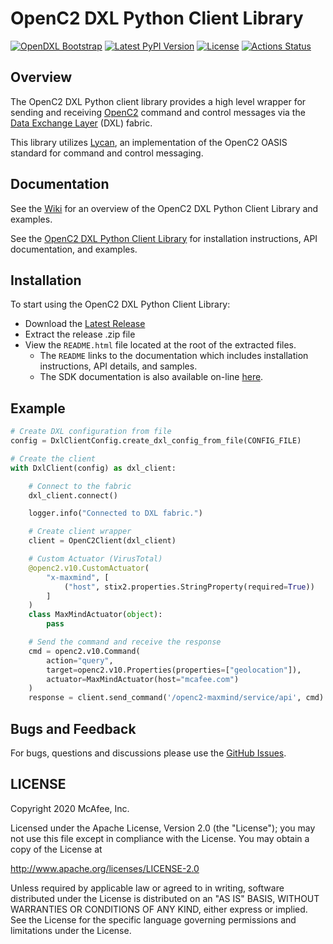 # OpenC2 DXL Python Client Library
[![OpenDXL Bootstrap](https://img.shields.io/badge/Built%20With-OpenDXL%20Bootstrap-blue.svg)](https://github.com/opendxl/opendxl-openc2-client-python)
[![Latest PyPI Version](https://img.shields.io/pypi/v/dxlopenc2client.svg)](https://pypi.python.org/pypi/dxlopenc2client)
[![License](https://img.shields.io/badge/License-Apache%202.0-blue.svg)](https://opensource.org/licenses/Apache-2.0)
[![Actions Status](https://github.com/opendxl/opendxl-openc2-client-python/workflows/Build/badge.svg)](https://github.com/opendxl/opendxl-openc2-client-python/actions)

## Overview

The OpenC2 DXL Python client library provides a high level wrapper for sending and receiving [OpenC2](https://docs.oasis-open.org/openc2/oc2ls/v1.0/oc2ls-v1.0.html) command and control messages via the [Data Exchange Layer](http://www.mcafee.com/us/solutions/data-exchange-layer.aspx) (DXL) fabric.

This library utilizes [Lycan](https://github.com/oasis-open/openc2-lycan-python), an implementation of the OpenC2 OASIS standard for command and control messaging.

## Documentation

See the [Wiki](https://github.com/opendxl/opendxl-openc2-client-python/wiki) for an overview of the OpenC2 DXL Python Client Library and examples.

See the [OpenC2 DXL Python Client Library](https://opendxl.github.io/opendxl-openc2-client-python/pydoc) for installation instructions, API documentation, and examples.

## Installation

To start using the OpenC2 DXL Python Client Library:

* Download the [Latest Release](https://github.com/opendxl/opendxl-openc2-client-python/releases/latest)
* Extract the release .zip file
* View the `README.html` file located at the root of the extracted files.
  * The `README` links to the documentation which includes installation instructions, API details, and samples.
  * The SDK documentation is also available on-line [here](https://opendxl.github.io/opendxl-openc2-client-python/pydoc).
  
## Example

```python
# Create DXL configuration from file
config = DxlClientConfig.create_dxl_config_from_file(CONFIG_FILE)

# Create the client
with DxlClient(config) as dxl_client:

    # Connect to the fabric
    dxl_client.connect()

    logger.info("Connected to DXL fabric.")

    # Create client wrapper
    client = OpenC2Client(dxl_client)

    # Custom Actuator (VirusTotal)
    @openc2.v10.CustomActuator(
        "x-maxmind", [
            ("host", stix2.properties.StringProperty(required=True))
        ]
    )
    class MaxMindActuator(object):
        pass

    # Send the command and receive the response
    cmd = openc2.v10.Command(
        action="query",
        target=openc2.v10.Properties(properties=["geolocation"]),
        actuator=MaxMindActuator(host="mcafee.com")
    )
    response = client.send_command('/openc2-maxmind/service/api', cmd)
```

## Bugs and Feedback

For bugs, questions and discussions please use the [GitHub Issues](https://github.com/opendxl/opendxl-openc2-client-python).

## LICENSE

Copyright 2020 McAfee, Inc.

Licensed under the Apache License, Version 2.0 (the "License"); you may not use this file except in compliance with the License. You may obtain a copy of the License at

http://www.apache.org/licenses/LICENSE-2.0

Unless required by applicable law or agreed to in writing, software distributed under the License is distributed on an "AS IS" BASIS, WITHOUT WARRANTIES OR CONDITIONS OF ANY KIND, either express or implied. See the License for the specific language governing permissions and limitations under the License.
